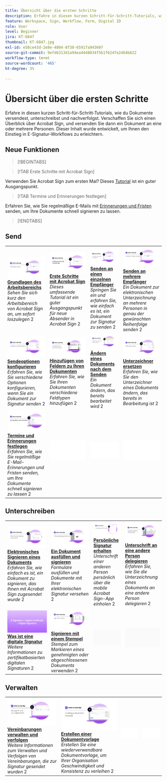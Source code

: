 ```yaml
---
title: Übersicht über die ersten Schritte
description: Erfahre in diesen kurzen Schritt-für-Schritt-Tutorials, wie du Dokumente versendest, unterschreibst und nachverfolgst.
feature: Workspace, Sign, Workflow, Form, Digital ID
role: User
level: Beginner
jira: KT-6847
thumbnail: KT-6847.jpg
exl-id: e58ce43d-2e8e-4804-8f30-6591fa943607
source-git-commit: 9efd6313d1a94ea4448034f5b1f624fe2d64b622
workflow-type: tm+mt
source-wordcount: '465'
ht-degree: 3%

---
```


# Übersicht über die ersten Schritte

Erfahre in diesen kurzen Schritt-für-Schritt-Tutorials, wie du Dokumente versendest, unterschreibst und nachverfolgst. Verschaffen Sie sich einen Überblick über Acrobat Sign, und versenden Sie dann ein Dokument an eine oder mehrere Personen. Dieser Inhalt wurde entwickelt, um Ihnen den Einstieg in E-Signatur-Workflows zu erleichtern.

## Neue Funktionen

>[!BEGINTABS]

>[!TAB Erste Schritte mit Acrobat Sign]

Verwenden Sie Acrobat Sign zum ersten Mal? Dieses [Tutorial](new-sender.md) ist ein guter Ausgangspunkt.

>[!TAB Termine und Erinnerungen festlegen]

Erfahren Sie, wie Sie regelmäßige E-Mails mit [Erinnerungen und Fristen](set-deadlines-reminders.md) senden, um Ihre Dokumente schnell signieren zu lassen.

>[!ENDTABS]

## Send

<table style="table-layout:fixed">
<tr>
 <td>
    <a href="quick-tour.md">
      <img alt="Grundlagen des Arbeitsbereichs" src="../assets/workspace_1280.png" />
    </a>
    <div>
    <a href="quick-tour.md"><strong>Grundlagen des Arbeitsbereichs</strong></a>
    </div>
    <em>Sehen Sie sich kurz den Arbeitsbereich von Acrobat Sign an, um sofort loszulegen</em>
    2<br>
  </td>
  <td>
    <a href="new-sender.md">
      <img alt="Erste Schritte mit Acrobat Sign" src="../assets/gettingstartednew.png" />
    </a>
    <div>
    <a href="new-sender.md"><strong>Erste Schritte mit Acrobat Sign</strong></a>
    </div>
    <em>Dieses umfassende Tutorial ist ein guter Ausgangspunkt für neue Absender in Acrobat Sign</em>
    2<br>
  </td>
  <td>
    <a href="send-to-single-recipient.md">
      <img alt="Senden an einen einzelnen Empfänger" src="../assets/Send-to-single-recipient.png" />
    </a>
    <div>
    <a href="send-to-single-recipient.md"><strong>Senden an einen einzelnen Empfänger</strong></a>
    </div>
    <em>Springen Sie ein und erfahren Sie, wie einfach es ist, ein Dokument zur Signatur zu senden</em>
    2<br>
  </td>
  <td>
    <a href="send-to-multiple-recipients.md">
      <img alt="Senden an mehrere Empfangende" src="../assets/Sending-to-multiple-recipients.png" />
    </a>
    <div>
    <a href="send-to-multiple-recipients.md"><strong>Senden an mehrere Empfänger</strong></a>
    </div>
    <em>Ein Dokument zur elektronischen Unterzeichnung an mehrere Personen in genau der gewünschten Reihenfolge senden</em>
    2<br>
  </td>
</tr>
<tr>
  <td>
    <a href="sending-options.md">
      <img alt="Sendeoptionen konfigurieren" src="../assets/Sendingoptions.png" />
    </a>
    <div>
    <a href="sending-options.md"><strong>Sendeoptionen konfigurieren</strong></a>
    </div>
    <em>Erfahren Sie, wie Sie verschiedene Optionen konfigurieren, wenn Sie ein Dokument zur Signatur senden</em>
    2<br>
  </td>
  <td>
    <a href="adding-fields.md">
      <img alt="Hinzufügen von Feldern zu Ihren Dokumenten" src="../assets/AddingFields.png" />
    </a>
    <div>
    <a href="adding-fields.md"><strong>Hinzufügen von Feldern zu Ihren Dokumenten</strong></a>
    </div>
    <em>Erfahren Sie, wie Sie Ihren Dokumenten verschiedene Feldtypen hinzufügen</em>
    2<br>
  </td>
  <td>
    <a href="modify-in-flight.md">
      <img alt="Ändern eines Dokuments nach dem Senden" src="../assets/Modifying-sending.png" />
    </a>
    <div>
    <a href="modify-in-flight.md"><strong>Ändern eines Dokuments nach dem Senden</strong></a>
    </div>
    <em>Ein Dokument ändern, das bereits bearbeitet wird</em>
    2<br>
  </td>
  <td>
    <a href="replace-signer.md">
      <img alt="Ersetzen eines Unterzeichners" src="../assets/replace-signer.png" />
    </a>
    <div>
    <a href="replace-signer.md"><strong>Unterzeichner ersetzen</strong></a>
    </div>
    <em>Erfahren Sie, wie Sie den Unterzeichner eines Dokuments ändern, das bereits in Bearbeitung ist</em>
     2<br>
  </td>
</tr>
<tr>
  <td>
      <a href="set-deadlines-reminders.md">
        <img alt="Termine und Erinnerungen festlegen" src="../assets/Reminders.png" />
      </a>
      <div>
      <a href="set-deadlines-reminders.md"><strong>Termine und Erinnerungen festlegen</strong></a>
      </div>
      <em>Erfahren Sie, wie Sie regelmäßige E-Mail-Erinnerungen und Fristen senden, um Ihre Dokumente schnell signieren zu lassen</em>
      2<br>
    </td> 
  <td>
      <img alt="Spacer" src="../assets/Whitespacer.png" />
      <div>
      <br>
    </td>
    <td>
      <img alt="Spacer" src="../assets/Whitespacer.png" />
      <div>
      <br>
    </td>
    <td>
      <img alt="Spacer" src="../assets/Whitespacer.png" />
      <div>
      <br>
    </td>
</tr>
</table>

## Unterschreiben

<table style="table-layout:fixed">
<tr>
  <td>
    <a href="electronically-sign-a-document.md">
      <img alt="Dokumente elektronisch unterschreiben" src="../assets/Electronically-sign.png" />
    </a>
    <div>
    <a href="electronically-sign-a-document.md"><strong>Elektronisches Signieren eines Dokuments</strong></a>
    </div>
    <em>Erfahren Sie, wie einfach es ist, ein Dokument zu signieren, das Ihnen mit Acrobat Sign zugesendet wurde</em>
    2<br>
  </td>
  <td>
    <a href="fill-and-sign.md">
      <img alt="Ein Dokument ausfüllen und unterschreiben" src="../assets/FillandSign.png" />
    </a>
    <div>
    <a href="fill-and-sign.md"><strong>Ein Dokument ausfüllen und signieren</strong></a>
    </div>
    <em>Formulare ausfüllen und Dokumente mit Ihrer elektronischen Signatur versehen</em>
    2<br>
  </td>
  <td>
    <a href="sign-in-person.md">
      <img alt="Persönliches Einholen einer Unterschrift" src="../assets/In-person.png" />
    </a>
    <div>
    <a href="sign-in-person.md"><strong>Persönliche Signatur erhalten</strong></a>
    </div>
    <em>Unterschrift einer anderen Person persönlich über die mobile Acrobat Sign-App einholen</em>
    2<br>
  </td>
  <td>
    <a href="delegate-signing.md">
      <img alt="Unterschrift an eine andere Person delegieren" src="../assets/Delegatesigning.png" />
    </a>
    <div>
    <a href="delegate-signing.md"><strong>Unterschrift an eine andere Person delegieren</strong></a>
    </div>
    <em>Erfahren Sie, wie Sie die Unterzeichnung eines Dokuments an eine andere Person delegieren</em>
    2<br>
  </td>
</tr>
<tr>
  <td>
    <a href="sign-with-a-digital-signature.md">
      <img alt="Was ist eine digitale Signatur?" src="../assets/Whatisdigsig_1280.jpg" />
    </a>
    <div>
    <a href="sign-with-a-digital-signature.md"><strong>Was ist eine digitale Signatur</strong></a>
    </div>
    <em>Weitere Informationen zu zertifikatbasierten digitalen Signaturen</em>
    2<br>
  </td>
  <td>
    <a href="sign-with-a-stamp.md">
      <img alt="Signieren mit einem Stempel" src="../assets/Stamp.png" />
    </a>
    <div>
    <a href="sign-with-a-stamp.md"><strong>Signieren mit einem Stempel</strong></a>
    </div>
    <em>Stempel zum Markieren eines genehmigten oder abgeschlossenen Dokuments verwenden</em>
     2<br>
  </td> 
 <td>
    <img alt="Spacer" src="../assets/Grayspacer.png" />
    <div>
    <br>
  </td>
  <td>
    <img alt="Spacer" src="../assets/Grayspacer.png" />
    <div>
    <br>
  </td>
</tr>  
</table>

## Verwalten

<table style="table-layout:fixed">
<tr>
  <td>
    <a href="manage-and-track.md">
      <img alt="Vereinbarungen verwalten und verfolgen" src="../assets/Manage_1280.png" />
    </a>
    <div>
    <a href="manage-and-track.md"><strong>Vereinbarungen verwalten und verfolgen</strong></a>
    </div>
    <em>Weitere Informationen zum Verwalten und Verfolgen von Vereinbarungen, die zur Signatur gesendet wurden</em>
    2<br>
  </td>
  <td>
    <a href="../sign-advanced-users/create-a-template.md">
      <img alt="Erstellen von Dokumentvorlagen" src="../assets/Template.png" />
    </a>
    <div>
    <a href="../sign-advanced-users/create-a-template.md"><strong>Erstellen einer Dokumentvorlage</strong></a>
    </div>
    <em>Erstellen Sie eine wiederverwendbare Dokumentvorlage, um Ihrer Organisation Geschwindigkeit und Konsistenz zu verleihen</em>
    2<br>
  </td>
  <td>
    <img alt="Spacer" src="../assets/Whitespacer.png" />
    <div>
    <br>
  </td>
  <td>
    <img alt="Spacer" src="../assets/Whitespacer.png" />
    <div>
    <br>
  </td>
</tr>
</table>
